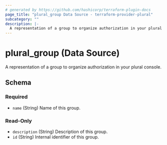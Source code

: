 ```yaml
---
# generated by https://github.com/hashicorp/terraform-plugin-docs
page_title: "plural_group Data Source - terraform-provider-plural"
subcategory: ""
description: |-
  A representation of a group to organize authorization in your plural console.
---
```


# plural_group (Data Source)

A representation of a group to organize authorization in your plural console.



<!-- schema generated by tfplugindocs -->
## Schema

### Required

- `name` (String) Name of this group.

### Read-Only

- `description` (String) Description of this group.
- `id` (String) Internal identifier of this group.

